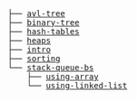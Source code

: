 <pre>
├── <a href="./avl-tree">avl-tree</a>
├── <a href="./binary-tree">binary-tree</a>
├── <a href="./hash-tables">hash-tables</a>
├── <a href="./heaps">heaps</a>
├── <a href="./intro">intro</a>
├── <a href="./sorting">sorting</a>
└── <a href="./stack-queue-bs">stack-queue-bs</a>
    ├── <a href="./using-array">using-array</a>
    └── <a href="./using-linked-list">using-linked-list</a>
</pre>
